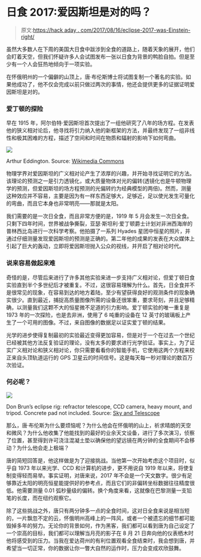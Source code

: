 # 日食 2017:爱因斯坦是对的吗？

> 原文:[https://hack aday . com/2017/08/16/eclipse-2017-was-Einstein-right/](https://hackaday.com/2017/08/16/eclipse-2017-was-einstein-right/)

虽然大多数人在下周的美国大日食中跋涉到全食的道路上，随着天象的展开，他们会盯着天空，但我们怀疑许多人会试图发布一张以日食为背景的鸭脸自拍。但是至少有一个人会狂热地倾向于一项实验。

在怀俄明州的一个偏僻的山顶上，唐·布伦斯博士将试图复制一个著名的实验。如果他成功了，他不仅会完成以前只做过两次的事情，他还会提供更多的证据证明爱因斯坦是对的。

### 爱丁顿的探险

早在 1915 年，阿尔伯特·爱因斯坦首次提出了一组他研究了八年的场方程。在发表他的狭义相对论后，他寻找将引力纳入他的新框架的方法，并最终发现了一组非线性和极其困难的方程，描述了空间和时间在物质和辐射的影响下如何弯曲。

[![](../Images/ce4cfc8f5e9432f51e26097dd8000f60.png)](https://hackaday.com/wp-content/uploads/2017/07/arthur_stanley_eddington.jpg)

Arthur Eddington. Source:
[Wikimedia Commons](https://commons.wikimedia.org/wiki/File%3AArthur_Stanley_Eddington.jpg)

物理学界对爱因斯坦的广义相对论产生了浓厚的兴趣，并开始寻找证明它的方法。该理论的预测之一是引力透镜化，或大质量物体对光的偏转(透镜化也是牛顿物理学的预测，但爱因斯坦的场方程预测的光偏转约为经典模型的两倍)。然而，测量这种效应并不容易，主要是因为有一样东西足够大，足够近，足以使光发生可量化的弯曲，而且它本身也非常明亮——那就是太阳。

我们需要的是一次日全食，而且非常方便的是，1919 年 5 月会发生一次日全食。只剩下四年时间，世界被战争撕裂，亚瑟·斯坦利·爱丁顿爵士计划对非洲西海岸的普林西比岛进行一次科学考察。他拍摄了一系列 Hyades 星团中恒星的照片，并通过仔细测量发现爱因斯坦的预测是正确的。第二年他的成果的发表在大众媒体上引起了巨大的轰动，立即将爱因斯坦抛入公众的视线，并开启了相对论时代。

### 说来容易做起来难

奇怪的是，尽管后来进行了许多其他实验来进一步支持广义相对论，但爱丁顿日食实验直到半个多世纪后才被重复。不过，这很容易理解为什么。首先，日全食并不是很常见的现象，在容易到达的地方着陆，至少有望获得良好的观测条件的现象确实很少。直到最近，捕捉高质量图像所需的设备还很笨重，要求苛刻，并且足够精确，以测量我们这颗不大的恒星微不足道的引力影响。爱丁顿实验的唯一重复是 1973 年的一次探险，也是去非洲，使用了 6 吨重的设备在 12 英寸的玻璃板上产生了一个可用的图像。不过，来自图像的数据足以证实爱丁顿的结果。

光学的进步使得复制最初的实验最近变得更加容易，但是对于一个在过去一个世纪已经被其他方法反复验证的理论，没有太多的要求进行光学验证。事实上，为了证实广义相对论和狭义相对论，你只需要看看你的智能手机，它使用这两个方程来校正来自头顶轨道运行的 GPS 卫星云的时间信号。这是每天每一秒对理论的数百万次验证。

### 何必呢？

[![](../Images/f922aa93889efbc5d7c6fdb990dc0ac8.png)](https://hackaday.com/wp-content/uploads/2017/07/bruns-equipment.jpg)

Don Brun’s eclipse rig: refractor telescope, CCD camera, heavy mount, and tripod. Concrete pad not included. Source: [Sky and Telescope](http://www.skyandtelescope.com/sky-and-telescope-magazine/beyond-the-printed-page/my-do-it-yourself-relativity-test/)

那么，唐·布伦斯为什么要烦恼呢？为什么他会在怀俄明的山上，祈求晴朗的天空和微风？为什么他收集了他能找到的最好的业余天文设备，进行了多次演习，侦察了位置，甚至得到许可浇注混凝土垫以确保他的望远镜在两分钟的全食期间不会移动？为什么他会走上极端？

唐的简短回答是，他这样做是为了迎接挑战。当他第一次开始考虑这个项目时，似乎自 1973 年以来光学、CCD 和计算机的进步，更不用说自 1919 年以来，将使复制变得轻而易举。事实证明，对唐来说，2017 年不会是一个天文数字。很少有足够靠近太阳的明亮恒星能提供好的参考点，而且它们的非偏转坐标数据往往精度很低。他需要测量 0.01 弧秒量级的偏转。换个角度来看，这就像在巴黎测量一支铅笔的长度，而在纽约观察它。

除了这些挑战之外，唐只有两分钟多一点的全食时间，这对日全食来说是相当短的，一片飘忽不定的云，怀俄明州高峰上的一阵风，或者一个被遗忘的细节都可能毁掉多年的努力。无论你的背景如何，作为黑客，我们都可以看到唐为自己设定了一个崇高的目标，我们都可以理解当月亮的影子在 8 月 21 日奔向他的仪表栖木时他将感受到的压力。当我在爱达荷州的有利位置观看全食结束时，我会想到唐，并希望当一切正常，你的数据让你一瞥大自然的运作时，压力会变成欢欣鼓舞。